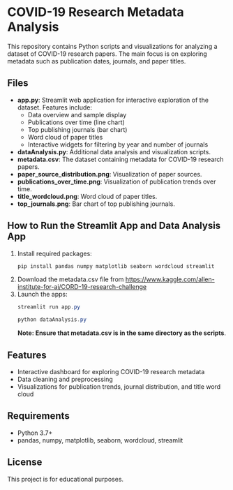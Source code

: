 # COVID-19 Research Metadata Analysis

This repository contains Python scripts and visualizations for analyzing a dataset of COVID-19 research papers. The main focus is on exploring metadata such as publication dates, journals, and paper titles.

## Files

- **app.py**: Streamlit web application for interactive exploration of the dataset. Features include:
  - Data overview and sample display
  - Publications over time (line chart)
  - Top publishing journals (bar chart)
  - Word cloud of paper titles
  - Interactive widgets for filtering by year and number of journals
- **dataAnalysis.py**: Additional data analysis and visualization scripts.
- **metadata.csv**: The dataset containing metadata for COVID-19 research papers.
- **paper_source_distribution.png**: Visualization of paper sources.
- **publications_over_time.png**: Visualization of publication trends over time.
- **title_wordcloud.png**: Word cloud of paper titles.
- **top_journals.png**: Bar chart of top publishing journals.

## How to Run the Streamlit App and Data Analysis App

1. Install required packages:
   ```powershell
   pip install pandas numpy matplotlib seaborn wordcloud streamlit
   ```
2. Download the metadata.csv file from https://www.kaggle.com/allen-institute-for-ai/CORD-19-research-challenge
3. Launch the apps:
   ```powershell
   streamlit run app.py
   ```
   ```powershell
   python dataAnalysis.py
   ```
   **Note: Ensure that metadata.csv is in the same directory as the scripts**.

## Features

- Interactive dashboard for exploring COVID-19 research metadata
- Data cleaning and preprocessing
- Visualizations for publication trends, journal distribution, and title word cloud

## Requirements
- Python 3.7+
- pandas, numpy, matplotlib, seaborn, wordcloud, streamlit

## License
This project is for educational purposes.
